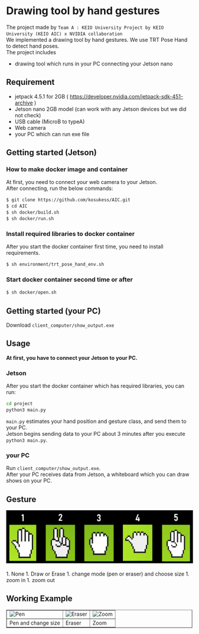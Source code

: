 # Drawing tool by hand gestures
The project made by `Team A : KEIO University Project by KEIO University (KEIO AIC) x NVIDIA collaboration`<br>
We implemented a drawing tool by hand gestures. We use TRT Pose Hand to detect hand poses. <br>
The project includes
- drawing tool which runs in your PC connecting your Jetson nano


## Requirement
- jetpack 4.5.1 for 2GB ( https://developer.nvidia.com/jetpack-sdk-451-archive )
- Jetson nano 2GB model (can work with any Jetson devices but we did not check)
- USB cable (MicroB to typeA)
- Web camera
- your PC which can run exe file

## Getting started (Jetson)
### How to make docker image and container
At first, you need to connect your web camera to your Jetson. <br>
After connecting, run the below commands:
```bash
$ git clone https://github.com/kosukess/AIC.git
$ cd AIC
$ sh docker/build.sh
$ sh docker/run.sh
```

### Install required libraries to docker container
After you start the docker container first time, you need to install requirements. 
```bash
$ sh environment/trt_pose_hand_env.sh
```

### Start docker container second time or after
```bash
$ sh docker/open.sh
```

## Getting started (your PC)
Download `client_computer/show_output.exe`

## Usage
**At first, you have to connect your Jetson to your PC.**<br>
### Jetson
After you start the docker container which has required libraries, you can run:
```bash
cd project
python3 main.py
```
`main.py` estimates your hand position and gesture class, and send them to your PC.<br>
Jetson begins sending data to your PC about 3 minutes after you execute `python3 main.py`.

### your PC
Run `client_computer/show_output.exe`.<br>
After your PC receives data from Jetson, a whiteboard which you can draw shows on your PC.

## Gesture
<center>
<img src="images/gesture.png" alt="Gesture" width="900" border="1">
</center>
<br>
1. None
1. Draw or Erase
1. change mode (pen or eraser) and choose size
1. zoom in
1. zoom out


## Working Example
<center>
<table align="center" border="1">
<tr>
<td><img src="images/pen_app.gif" alt="Pen" width="300"></td>
<td><img src="images/eraser_app.gif" alt="Eraser" width="300"></td>
<td><img src="images/zoom_app.gif" alt="Zoom" width="300"></td>
</tr>
<tr>
<td>Pen and change size</td>
<td>Eraser</td>
<td>Zoom</td>
</tr>
</table>
</center>
<br>